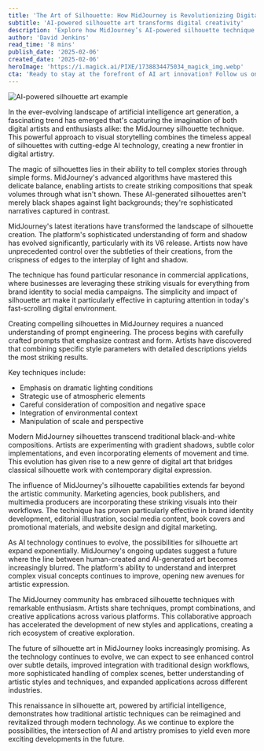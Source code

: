 ```yaml
---
title: 'The Art of Silhouette: How MidJourney is Revolutionizing Digital Storytelling'
subtitle: 'AI-powered silhouette art transforms digital creativity'
description: 'Explore how MidJourney’s AI-powered silhouette technique is revolutionizing digital artistry and storytelling. Discover the interplay of form, shadow, and innovation in creating powerful narratives.'
author: 'David Jenkins'
read_time: '8 mins'
publish_date: '2025-02-06'
created_date: '2025-02-06'
heroImage: 'https://i.magick.ai/PIXE/1738834475034_magick_img.webp'
cta: 'Ready to stay at the forefront of AI art innovation? Follow us on LinkedIn for daily insights into groundbreaking developments in digital creativity and artificial intelligence.'
---
```


![AI-powered silhouette art example](https://i.magick.ai/PIXE/1738834475034_magick_img.webp)

In the ever-evolving landscape of artificial intelligence art generation, a fascinating trend has emerged that's capturing the imagination of both digital artists and enthusiasts alike: the MidJourney silhouette technique. This powerful approach to visual storytelling combines the timeless appeal of silhouettes with cutting-edge AI technology, creating a new frontier in digital artistry.

The magic of silhouettes lies in their ability to tell complex stories through simple forms. MidJourney's advanced algorithms have mastered this delicate balance, enabling artists to create striking compositions that speak volumes through what isn't shown. These AI-generated silhouettes aren't merely black shapes against light backgrounds; they're sophisticated narratives captured in contrast.

MidJourney's latest iterations have transformed the landscape of silhouette creation. The platform's sophisticated understanding of form and shadow has evolved significantly, particularly with its V6 release. Artists now have unprecedented control over the subtleties of their creations, from the crispness of edges to the interplay of light and shadow.

The technique has found particular resonance in commercial applications, where businesses are leveraging these striking visuals for everything from brand identity to social media campaigns. The simplicity and impact of silhouette art make it particularly effective in capturing attention in today's fast-scrolling digital environment.

Creating compelling silhouettes in MidJourney requires a nuanced understanding of prompt engineering. The process begins with carefully crafted prompts that emphasize contrast and form. Artists have discovered that combining specific style parameters with detailed descriptions yields the most striking results.

Key techniques include:
- Emphasis on dramatic lighting conditions
- Strategic use of atmospheric elements
- Careful consideration of composition and negative space
- Integration of environmental context
- Manipulation of scale and perspective

Modern MidJourney silhouettes transcend traditional black-and-white compositions. Artists are experimenting with gradient shadows, subtle color implementations, and even incorporating elements of movement and time. This evolution has given rise to a new genre of digital art that bridges classical silhouette work with contemporary digital expression.

The influence of MidJourney's silhouette capabilities extends far beyond the artistic community. Marketing agencies, book publishers, and multimedia producers are incorporating these striking visuals into their workflows. The technique has proven particularly effective in brand identity development, editorial illustration, social media content, book covers and promotional materials, and website design and digital marketing.

As AI technology continues to evolve, the possibilities for silhouette art expand exponentially. MidJourney's ongoing updates suggest a future where the line between human-created and AI-generated art becomes increasingly blurred. The platform's ability to understand and interpret complex visual concepts continues to improve, opening new avenues for artistic expression.

The MidJourney community has embraced silhouette techniques with remarkable enthusiasm. Artists share techniques, prompt combinations, and creative applications across various platforms. This collaborative approach has accelerated the development of new styles and applications, creating a rich ecosystem of creative exploration.

The future of silhouette art in MidJourney looks increasingly promising. As the technology continues to evolve, we can expect to see enhanced control over subtle details, improved integration with traditional design workflows, more sophisticated handling of complex scenes, better understanding of artistic styles and techniques, and expanded applications across different industries.

This renaissance in silhouette art, powered by artificial intelligence, demonstrates how traditional artistic techniques can be reimagined and revitalized through modern technology. As we continue to explore the possibilities, the intersection of AI and artistry promises to yield even more exciting developments in the future.